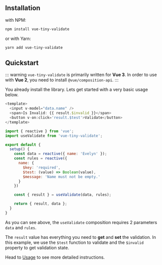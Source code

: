 ## Installation

with NPM:

```bash
npm install vue-tiny-validate
```

or with Yarn:

```bash
yarn add vue-tiny-validate
```

## Quickstart

::: warning
`vue-tiny-validate` is primarily written for **Vue 3**. In order to use with **Vue 2**, you need to install
`@vue/composition-api`.
:::

You already install the library. Lets get started with a very basic usage below.

```js
<template>
  <input v-model="data.name" />
  <span>Is Invalid: {{ result.$invalid }}</span>
  <button v-on:click='result.$test'>Validate</button>
</template>

import { reactive } from 'vue';
import useValidate from 'vue-tiny-validate';

export default {
  setup() {
    const data = reactive({ name: 'Evelyn' });
    const rules = reactive({
      name: {
        $key: 'required',
        $test: (value) => Boolean(value),
        $message: 'Name must not be empty.'
      }
    })

    const { result } = useValidate(data, rules);

    return { result, data };
  }
}
```

As you can see above, the `useValidate` composition requires 2 parameters `data` and `rules`.

The `result` value has everything you need to **get** and **set** the validation. In this example, we use the
`$test` function to validate and the `$invalid` property to get validation state.

Head to [Usage](/usage) to see more detailed instructions.
